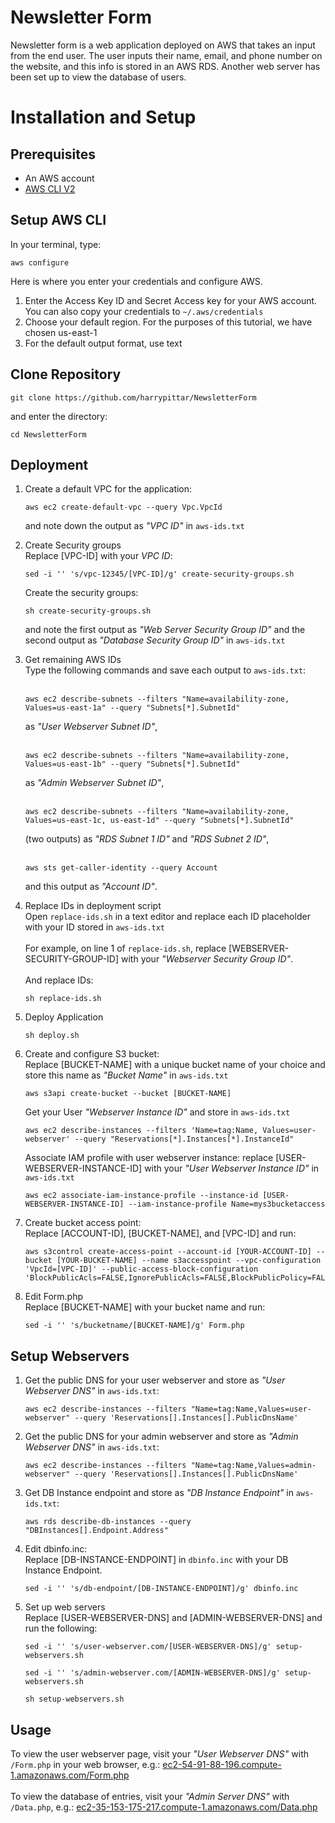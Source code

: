 # Newsletter Form
Newsletter form is a web application deployed on AWS that takes an input from the end user. The user inputs their name, email, and phone number on the website, and this info is stored in an AWS RDS. Another web server has been set up to view the database of users.

# Installation and Setup
## Prerequisites
* An AWS account
* [AWS CLI V2](https://docs.aws.amazon.com/cli/latest/userguide/install-cliv2.html)

## Setup AWS CLI
In your terminal, type:
```
aws configure
```
Here is where you enter your credentials and configure AWS. 
1. Enter the Access Key ID and Secret Access key for your AWS account. You can also copy your credentials to `~/.aws/credentials`
2. Choose your default region. For the purposes of this tutorial, we have chosen us-east-1
3. For the default output format, use text

## Clone Repository
```
git clone https://github.com/harrypittar/NewsletterForm
```
and enter the directory:
```
cd NewsletterForm
```  

## Deployment
1. Create a default VPC for the application:
    ``` 
    aws ec2 create-default-vpc --query Vpc.VpcId
     ```

    and note down the output as *"VPC ID"* in `aws-ids.txt`

2. Create Security groups  
    Replace [VPC-ID] with your *VPC ID*:
    ```
    sed -i '' 's/vpc-12345/[VPC-ID]/g' create-security-groups.sh
    ```
    Create the security groups:
    ```
    sh create-security-groups.sh
    ```
    and note the first output as *"Web Server Security Group ID"* and the second output as *"Database Security Group ID"* in `aws-ids.txt`

3. Get remaining AWS IDs  
    Type the following commands and save each output to `aws-ids.txt`:
    <br><br>
    ```
    aws ec2 describe-subnets --filters "Name=availability-zone, Values=us-east-1a" --query "Subnets[*].SubnetId"
    ```
    as *"User Webserver Subnet ID"*,<br><br>

    ```
    aws ec2 describe-subnets --filters "Name=availability-zone, Values=us-east-1b" --query "Subnets[*].SubnetId"
    ```
    as *"Admin Webserver Subnet ID"*,<br><br>

    ```
    aws ec2 describe-subnets --filters "Name=availability-zone, Values=us-east-1c, us-east-1d" --query "Subnets[*].SubnetId"
    ```
    (two outputs) as *"RDS Subnet 1 ID"* and *"RDS Subnet 2 ID"*,<br><br>
    ```
    aws sts get-caller-identity --query Account 
    ```
    and this output as *"Account ID"*.


4. Replace IDs in deployment script  
    Open `replace-ids.sh` in a text editor and replace each ID placeholder with your ID stored in `aws-ids.txt`<br><br>
    For example, on line 1 of `replace-ids.sh`, replace [WEBSERVER-SECURITY-GROUP-ID] with your *"Webserver Security Group ID"*.   
    <br>
    And replace IDs:
    ```
    sh replace-ids.sh
    ```
5. Deploy Application
    ```
    sh deploy.sh
    ```
6. Create and configure S3 bucket:  
    Replace [BUCKET-NAME] with a unique bucket name of your choice and store this name as *"Bucket Name"* in `aws-ids.txt`
    ```
    aws s3api create-bucket --bucket [BUCKET-NAME]
    ```
    Get your User *"Webserver Instance ID"* and store in `aws-ids.txt`  
    ```
    aws ec2 describe-instances --filters 'Name=tag:Name, Values=user-webserver' --query "Reservations[*].Instances[*].InstanceId"
    ```
    Associate IAM profile with user webserver instance: replace [USER-WEBSERVER-INSTANCE-ID] with your *"User Webserver Instance ID"* in `aws-ids.txt`
    ```
    aws ec2 associate-iam-instance-profile --instance-id [USER-WEBSERVER-INSTANCE-ID] --iam-instance-profile Name=mys3bucketaccess
    ```
7. Create bucket access point:  
    Replace [ACCOUNT-ID], [BUCKET-NAME], and [VPC-ID] and run:
    ```
    aws s3control create-access-point --account-id [YOUR-ACCOUNT-ID] --bucket [YOUR-BUCKET-NAME] --name s3accesspoint --vpc-configuration 'VpcId=[VPC-ID]' --public-access-block-configuration 'BlockPublicAcls=FALSE,IgnorePublicAcls=FALSE,BlockPublicPolicy=FALSE,RestrictPublicBuckets=FALSE'
    ```
8. Edit Form.php  
    Replace [BUCKET-NAME] with your bucket name and run: 
    ```
    sed -i '' 's/bucketname/[BUCKET-NAME]/g' Form.php
    ```


## Setup Webservers
1. Get the public DNS for your user webserver and store as *"User Webserver DNS"* in `aws-ids.txt`:
    ```
    aws ec2 describe-instances --filters "Name=tag:Name,Values=user-webserver" --query 'Reservations[].Instances[].PublicDnsName'
    ```
2. Get the public DNS for your admin webserver and store as *"Admin Webserver DNS"* in `aws-ids.txt`:  
    ```
    aws ec2 describe-instances --filters "Name=tag:Name,Values=admin-webserver" --query 'Reservations[].Instances[].PublicDnsName'
    ```
3. Get DB Instance endpoint and store as *"DB Instance Endpoint"* in `aws-ids.txt`:  

    ```
    aws rds describe-db-instances --query "DBInstances[].Endpoint.Address"
    ```
4. Edit dbinfo.inc:  
    Replace [DB-INSTANCE-ENDPOINT] in `dbinfo.inc` with your DB Instance Endpoint.
    ```
    sed -i '' 's/db-endpoint/[DB-INSTANCE-ENDPOINT]/g' dbinfo.inc
    ```
5. Set up web servers  
    Replace [USER-WEBSERVER-DNS] and [ADMIN-WEBSERVER-DNS] and run the following:
    ```
    sed -i '' 's/user-webserver.com/[USER-WEBSERVER-DNS]/g' setup-webservers.sh
    ```
    ```
    sed -i '' 's/admin-webserver.com/[ADMIN-WEBSERVER-DNS]/g' setup-webservers.sh
    ```
    ```
    sh setup-webservers.sh
    ```

## Usage
To view the user webserver page, visit your *"User Webserver DNS"* with `/Form.php` in your web browser, e.g.: [ec2-54-91-88-196.compute-1.amazonaws.com/Form.php](ec2-54-91-88-196.compute-1.amazonaws.com/Form.php) <br><br>
To view the database of entries, visit your *"Admin Server DNS"* with `/Data.php`, e.g.: [ec2-35-153-175-217.compute-1.amazonaws.com/Data.php](ec2-35-153-175-217.compute-1.amazonaws.com/Data.php)